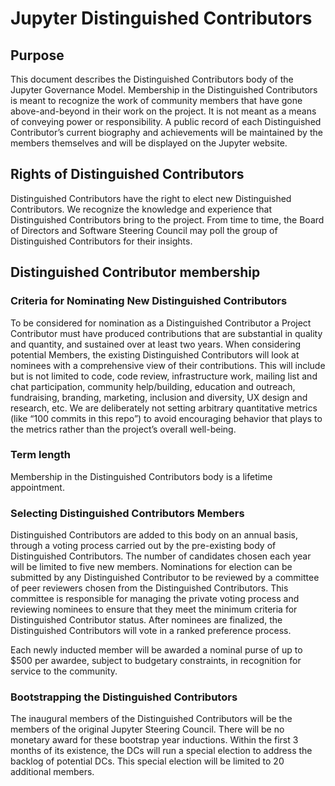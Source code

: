 # Jupyter Distinguished Contributors
## Purpose
This document describes the Distinguished Contributors body of the Jupyter Governance Model. Membership in the Distinguished Contributors is meant to recognize the work of community members that have gone above-and-beyond in their work on the project. It is not meant as a means of conveying power or responsibility. A public record of each Distinguished Contributor’s current biography and achievements will be maintained by the members themselves and will be displayed on the Jupyter website.
## Rights of Distinguished Contributors
Distinguished Contributors have the right to elect new Distinguished Contributors. We recognize the knowledge and experience that Distinguished Contributors bring to the project. From time to time, the Board of Directors and Software Steering Council may poll the group of Distinguished Contributors for their insights.
## Distinguished Contributor membership
### Criteria for Nominating New Distinguished Contributors
To be considered for nomination as a Distinguished Contributor a Project Contributor must have produced contributions that are substantial in quality and quantity, and sustained over at least two years. When considering potential Members, the existing Distinguished Contributors will look at nominees with a comprehensive view of their contributions. This will include but is not limited to code, code review, infrastructure work, mailing list and chat participation, community help/building, education and outreach, fundraising, branding, marketing, inclusion and diversity, UX design and research, etc. We are deliberately not setting arbitrary quantitative metrics (like “100 commits in this repo”) to avoid encouraging behavior that plays to the metrics rather than the project’s overall well-being. 
### Term length
Membership in the Distinguished Contributors body is a lifetime appointment. 
### Selecting Distinguished Contributors Members
Distinguished Contributors are added to this body on an annual basis, through a voting process carried out by the pre-existing body of Distinguished Contributors. The number of candidates chosen each year will be limited to five new members. Nominations for election can be submitted by any Distinguished Contributor to be reviewed by a committee of peer reviewers chosen from the Distinguished Contributors. This committee is responsible for managing the private voting process and reviewing nominees to ensure that they meet the minimum criteria for Distinguished Contributor status. After nominees are finalized, the Distinguished Contributors will vote in a ranked preference process. 

Each newly inducted member will be awarded a nominal purse of up to $500 per awardee, subject to budgetary constraints, in recognition for service to the community.
### Bootstrapping the Distinguished Contributors
The inaugural members of the Distinguished Contributors will be the members of the original Jupyter Steering Council. There will be no monetary award for these bootstrap year inductions. Within the first 3 months of its existence, the DCs will run a special election to address the backlog of potential DCs. This special election will be limited to 20 additional members.
